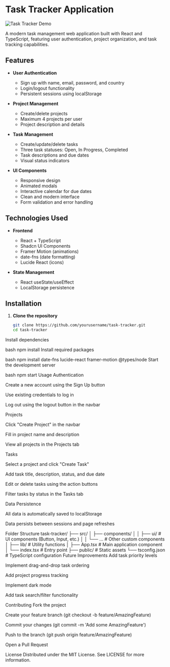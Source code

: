# Task Tracker Application

![Task Tracker Demo](demo-screenshot.png) <!-- Add screenshot later -->

A modern task management web application built with React and TypeScript, featuring user authentication, project organization, and task tracking capabilities.

## Features

- **User Authentication**
  - Sign up with name, email, password, and country
  - Login/logout functionality
  - Persistent sessions using localStorage

- **Project Management**
  - Create/delete projects
  - Maximum 4 projects per user
  - Project description and details

- **Task Management**
  - Create/update/delete tasks
  - Three task statuses: Open, In Progress, Completed
  - Task descriptions and due dates
  - Visual status indicators

- **UI Components**
  - Responsive design
  - Animated modals
  - Interactive calendar for due dates
  - Clean and modern interface
  - Form validation and error handling

## Technologies Used

- **Frontend**
  - React + TypeScript
  - Shadcn UI Components
  - Framer Motion (animations)
  - date-fns (date formatting)
  - Lucide React (icons)

- **State Management**
  - React useState/useEffect
  - LocalStorage persistence

## Installation

1. **Clone the repository**
   ```bash
   git clone https://github.com/yourusername/task-tracker.git
   cd task-tracker
Install dependencies

bash
npm install
Install required packages

bash
npm install date-fns lucide-react framer-motion @types/node
Start the development server

bash
npm start
Usage
Authentication

Create a new account using the Sign Up button

Use existing credentials to log in

Log out using the logout button in the navbar

Projects

Click "Create Project" in the navbar

Fill in project name and description

View all projects in the Projects tab

Tasks

Select a project and click "Create Task"

Add task title, description, status, and due date

Edit or delete tasks using the action buttons

Filter tasks by status in the Tasks tab

Data Persistence

All data is automatically saved to localStorage

Data persists between sessions and page refreshes

Folder Structure
task-tracker/
├── src/
│   ├── components/
│   │   ├── ui/          # UI components (Button, Input, etc.)
│   │   └── ...          # Other custom components
│   ├── lib/             # Utility functions
│   ├── App.tsx          # Main application component
│   └── index.tsx        # Entry point
├── public/              # Static assets
└── tsconfig.json        # TypeScript configuration
Future Improvements
Add task priority levels

Implement drag-and-drop task ordering

Add project progress tracking

Implement dark mode

Add task search/filter functionality

Contributing
Fork the project

Create your feature branch (git checkout -b feature/AmazingFeature)

Commit your changes (git commit -m 'Add some AmazingFeature')

Push to the branch (git push origin feature/AmazingFeature)

Open a Pull Request

License
Distributed under the MIT License. See LICENSE for more information.
